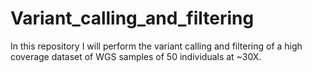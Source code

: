 # Variant_calling_and_filtering
In this repository I will perform the variant calling and filtering of a high coverage dataset of WGS samples of 50 individuals at ~30X.
